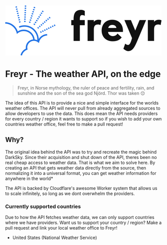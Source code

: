 ![](logo.svg)

# Freyr - The weather API, on the edge

> Freyr, in Norse mythology, the ruler of peace and fertility, rain, and sunshine and the son of the sea god Njörd.
> Thor was taken 😔

The idea of this API is to provide a nice and simple interface for the worlds weather offices. The API will never pull from already aggregated sources to allow developers to use the data. This does mean the API needs providers for every country / region it wants to support so if you wish to add your own countries weather office, feel free to make a pull request!

## Why?
The original idea behind the API was to try and recreate the magic behind DarkSky. Since their acquisition and shut down of the API, theres been no real cheap access to weather data. That is what we aim to solve here. By creating an API that gets weather data directly from the source, then normalizing it into a universal format, you can get weather information for anywhere in the world*

The API is backed by Cloudflare's awesome Worker system that allows us to scale infinitely, so long as we dont overwhelm the providers.

### Currently supported countries
Due to how the API fetches weather data, we can only support countries where we have providers. Want us to support your country / region? Make a pull request and link your local weather office to Freyr!

- United States (National Weather Service)